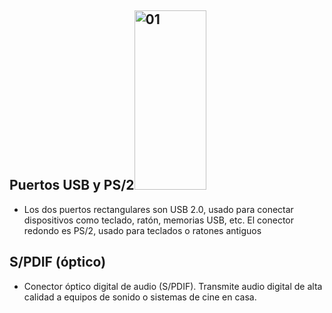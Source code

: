 
## Puertos USB y PS/2<img width="115" height="287" alt="01" src="https://github.com/user-attachments/assets/718990ba-621c-4a4b-aaf2-30bc9300dd8c" />

* Los dos puertos rectangulares son USB 2.0, usado para conectar dispositivos como teclado, ratón, memorias USB, etc. El conector redondo es PS/2, usado para teclados o ratones antiguos

## S/PDIF (óptico)
* Conector óptico digital de audio (S/PDIF). Transmite audio digital de alta calidad a equipos de sonido o sistemas de cine en casa.
